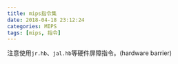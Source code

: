 ```yaml
---
title: mips指令集
date: 2018-04-18 23:12:24
categories: MIPS
tags: [mips, 指令]
---
```



注意使用`jr.hb`、`jal.hb`等硬件屏障指令。(hardware barrier)
